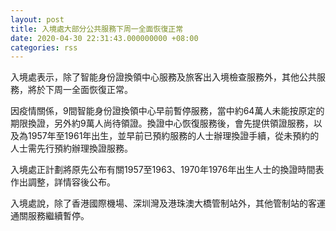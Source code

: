 ```yaml
---
layout: post
title: 入境處大部分公共服務下周一全面恢復正常
date: 2020-04-30 22:31:43.000000000 +08:00
categories: rss
---
```


入境處表示，除了智能身份證換領中心服務及旅客出入境檢查服務外，其他公共服務，將於下周一全面恢復正常。

因疫情關係，9間智能身份證換領中心早前暫停服務，當中約64萬人未能按原定的期限換證，另外約9萬人尚待領證。換證中心恢復服務後，會先提供領證服務，以及為1957年至1961年出生，並早前已預約服務的人士辦理換證手續，從未預約的人士需先行預約辦理換證服務。

入境處正計劃將原先公布有關1957至1963、1970年1976年出生人士的換證時間表作出調整，詳情容後公布。

入境處說，除了香港國際機場、深圳灣及港珠澳大橋管制站外，其他管制站的客運通關服務繼續暫停。
